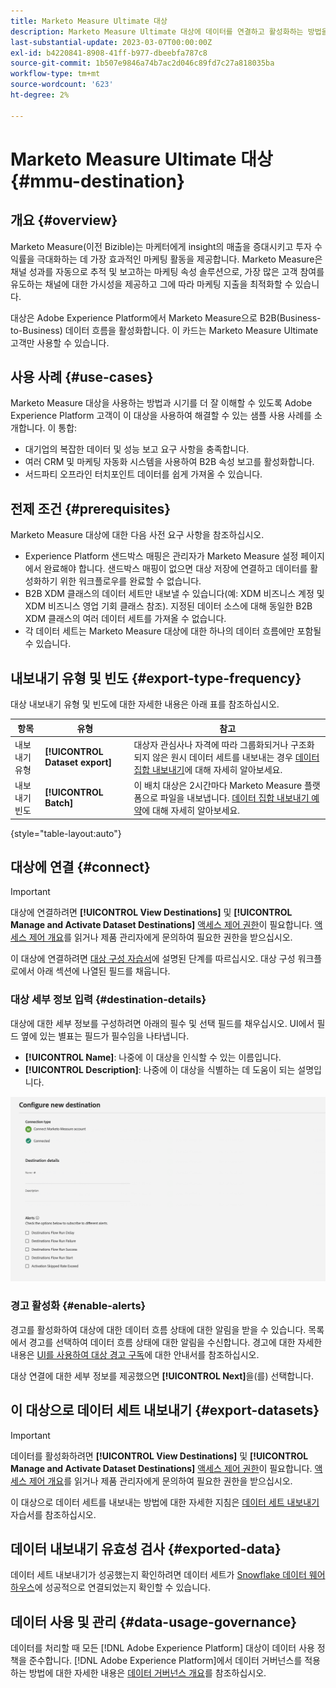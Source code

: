 ```yaml
---
title: Marketo Measure Ultimate 대상
description: Marketo Measure Ultimate 대상에 데이터를 연결하고 활성화하는 방법을 알아봅니다.
last-substantial-update: 2023-03-07T00:00:00Z
exl-id: b4220841-8908-41ff-b977-dbeebfa787c8
source-git-commit: 1b507e9846a74b7ac2d046c89fd7c27a818035ba
workflow-type: tm+mt
source-wordcount: '623'
ht-degree: 2%

---
```


# Marketo Measure Ultimate 대상 {#mmu-destination}

## 개요 {#overview}

Marketo Measure(이전 Bizible)는 마케터에게 insight의 매출을 증대시키고 투자 수익률을 극대화하는 데 가장 효과적인 마케팅 활동을 제공합니다. Marketo Measure은 채널 성과를 자동으로 추적 및 보고하는 마케팅 속성 솔루션으로, 가장 많은 고객 참여를 유도하는 채널에 대한 가시성을 제공하고 그에 따라 마케팅 지출을 최적화할 수 있습니다.

대상은 Adobe Experience Platform에서 Marketo Measure으로 B2B(Business-to-Business) 데이터 흐름을 활성화합니다. 이 카드는 Marketo Measure Ultimate 고객만 사용할 수 있습니다.

## 사용 사례 {#use-cases}

Marketo Measure 대상을 사용하는 방법과 시기를 더 잘 이해할 수 있도록 Adobe Experience Platform 고객이 이 대상을 사용하여 해결할 수 있는 샘플 사용 사례를 소개합니다. 이 통합:

* 대기업의 복잡한 데이터 및 성능 보고 요구 사항을 충족합니다.
* 여러 CRM 및 마케팅 자동화 시스템을 사용하여 B2B 속성 보고를 활성화합니다.
* 서드파티 오프라인 터치포인트 데이터를 쉽게 가져올 수 있습니다.

## 전제 조건 {#prerequisites}

Marketo Measure 대상에 대한 다음 사전 요구 사항을 참조하십시오.

* Experience Platform 샌드박스 매핑은 관리자가 Marketo Measure 설정 페이지에서 완료해야 합니다. 샌드박스 매핑이 없으면 대상 저장에 연결하고 데이터를 활성화하기 위한 워크플로우를 완료할 수 없습니다.
* B2B XDM 클래스의 데이터 세트만 내보낼 수 있습니다(예: XDM 비즈니스 계정 및 XDM 비즈니스 영업 기회 클래스 참조). 지정된 데이터 소스에 대해 동일한 B2B XDM 클래스의 여러 데이터 세트를 가져올 수 없습니다.
* 각 데이터 세트는 Marketo Measure 대상에 대한 하나의 데이터 흐름에만 포함될 수 있습니다.

## 내보내기 유형 및 빈도 {#export-type-frequency}

대상 내보내기 유형 및 빈도에 대한 자세한 내용은 아래 표를 참조하십시오.

| 항목 | 유형 | 참고 |
|---------|----------|---------|
| 내보내기 유형 | **[!UICONTROL Dataset export]** | 대상자 관심사나 자격에 따라 그룹화되거나 구조화되지 않은 원시 데이터 세트를 내보내는 경우 [데이터 집합 내보내기](/help/destinations/destination-types.md#dataset-export-destinations)에 대해 자세히 알아보세요. |
| 내보내기 빈도 | **[!UICONTROL Batch]** | 이 배치 대상은 2시간마다 Marketo Measure 플랫폼으로 파일을 내보냅니다. [데이터 집합 내보내기 예약](/help/destinations/ui/export-datasets.md#scheduling)에 대해 자세히 알아보세요. |

{style="table-layout:auto"}

## 대상에 연결 {#connect}

>[!IMPORTANT]
> 
>대상에 연결하려면 **[!UICONTROL View Destinations]** 및 **[!UICONTROL Manage and Activate Dataset Destinations]** [액세스 제어 권한](/help/access-control/home.md#permissions)이 필요합니다. [액세스 제어 개요](/help/access-control/ui/overview.md)를 읽거나 제품 관리자에게 문의하여 필요한 권한을 받으십시오.

이 대상에 연결하려면 [대상 구성 자습서](../../ui/connect-destination.md)에 설명된 단계를 따르십시오. 대상 구성 워크플로에서 아래 섹션에 나열된 필드를 채웁니다.

### 대상 세부 정보 입력 {#destination-details}

대상에 대한 세부 정보를 구성하려면 아래의 필수 및 선택 필드를 채우십시오. UI에서 필드 옆에 있는 별표는 필드가 필수임을 나타냅니다.

* **[!UICONTROL Name]**: 나중에 이 대상을 인식할 수 있는 이름입니다.
* **[!UICONTROL Description]**: 나중에 이 대상을 식별하는 데 도움이 되는 설명입니다.

![Marketo Measure 대상에 대한 대상 워크플로우에 연결합니다.](/help/destinations/assets/catalog/adobe/marketo-measure-ultimate/marketo-measure-connect-to-destination.png)

### 경고 활성화 {#enable-alerts}

경고를 활성화하여 대상에 대한 데이터 흐름 상태에 대한 알림을 받을 수 있습니다. 목록에서 경고를 선택하여 데이터 흐름 상태에 대한 알림을 수신합니다. 경고에 대한 자세한 내용은 [UI를 사용하여 대상 경고 구독](../../ui/alerts.md)에 대한 안내서를 참조하십시오.

대상 연결에 대한 세부 정보를 제공했으면 **[!UICONTROL Next]**&#x200B;을(를) 선택합니다.

## 이 대상으로 데이터 세트 내보내기 {#export-datasets}

>[!IMPORTANT]
> 
>데이터를 활성화하려면 **[!UICONTROL View Destinations]** 및 **[!UICONTROL Manage and Activate Dataset Destinations]** [액세스 제어 권한](/help/access-control/home.md#permissions)이 필요합니다. [액세스 제어 개요](/help/access-control/ui/overview.md)를 읽거나 제품 관리자에게 문의하여 필요한 권한을 받으십시오.

이 대상으로 데이터 세트를 내보내는 방법에 대한 자세한 지침은 [데이터 세트 내보내기](/help/destinations/ui/export-datasets.md) 자습서를 참조하십시오.

## 데이터 내보내기 유효성 검사 {#exported-data}

데이터 세트 내보내기가 성공했는지 확인하려면 데이터 세트가 [Snowflake 데이터 웨어하우스](https://experienceleague.adobe.com/docs/marketo-measure/using/marketo-measure-data-warehouse/data-warehouse-access-reader-account.html?lang=ko)에 성공적으로 연결되었는지 확인할 수 있습니다.

## 데이터 사용 및 관리 {#data-usage-governance}

데이터를 처리할 때 모든 [!DNL Adobe Experience Platform] 대상이 데이터 사용 정책을 준수합니다. [!DNL Adobe Experience Platform]에서 데이터 거버넌스를 적용하는 방법에 대한 자세한 내용은 [데이터 거버넌스 개요](/help/data-governance/home.md)를 참조하십시오.
